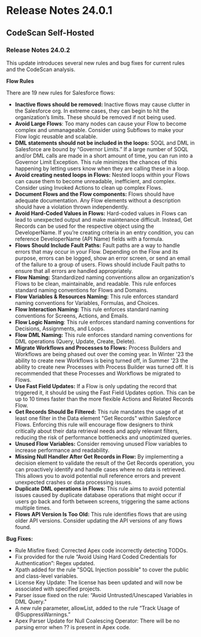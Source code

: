 # Release Notes 24.0.1

## CodeScan Self-Hosted

### Release Notes 24.0.2

This update introduces several new rules and bug fixes for current rules and the CodeScan analysis.&#x20;

**Flow Rules**

There are 19 new rules for Salesforce flows:

* **Inactive flows should be removed:** Inactive flows may cause clutter in the Salesforce org. In extreme cases, they can begin to hit the organization’s limits. These should be removed if not being used.
* **Avoid Large Flows**: Too many nodes can cause your Flow to become complex and unmanageable. Consider using Subflows to make your Flow logic reusable and scalable.
* **DML statements should not be included in the loops:** SOQL and DML in Salesforce are bound by “Governor Limits.” If a large number of SOQL and/or DML calls are made in a short amount of time, you can run into a Governor Limit Exception. This rule minimizes the chances of this happening by letting users know when they are calling these in a loop.
* **Avoid creating nested loops in Flows:** Nested loops within your Flows can cause them to become unreadable, inefficient, and complex. Consider using Invoked Actions to clean up complex Flows.
* **Document Flows and the Flow components:** Flows should have adequate documentation. Any Flow elements without a description should have a violation thrown independently.
* **Avoid Hard-Coded Values in Flows:** Hard-coded values in Flows can lead to unexpected output and make maintenance difficult. Instead, Get Records can be used for the respective object using the DeveloperName. If you’re creating criteria in an entry condition, you can reference DeveloperName (API Name) fields with a formula.
* **Flows Should Include Fault Paths:** Fault paths are a way to handle errors that may occur in your Flow. Depending on the Flow and its purpose, errors can be logged, show an error screen, or send an email of the failure to a group of users. Flows should include Fault paths to ensure that all errors are handled appropriately.
* **Flow Naming:** Standardized naming conventions allow an organization's Flows to be clean, maintainable, and readable. This rule enforces standard naming conventions for Flows and Domains.
* **Flow Variables & Resources Naming:** This rule enforces standard naming conventions for Variables, Formulas, and Choices.
* **Flow Interaction Naming:** This rule enforces standard naming conventions for Screens, Actions, and Emails.
* **Flow Logic Naming**: This rule enforces standard naming conventions for Decisions, Assignments, and Loops.
* **Flow DML Naming:** This rule enforces standard naming conventions for DML operations (Query, Update, Create, Delete).
* **Migrate Workflows and Processes to Flows:** Process Builders and Workflows are being phased out over the coming year. In Winter '23 the ability to create new Workflows is being turned off, in Summer '23 the ability to create new Processes with Process Builder was turned off. It is recommended that these Processes and Workflows be migrated to Flows.
* **Use Fast Field Updates:** If a Flow is only updating the record that triggered it, it should be using the Fast Field Updates option. This can be up to 10 times faster than the more flexible Actions and Related Records Flow.
* **Get Records Should Be Filtered:** This rule mandates the usage of at least one filter in the Data element "Get Records" within Salesforce Flows. Enforcing this rule will encourage flow designers to think critically about their data retrieval needs and apply relevant filters, reducing the risk of performance bottlenecks and unoptimized queries.
* **Unused Flow Variables:** Consider removing unused Flow variables to increase performance and readability.
* **Missing Null Handler After Get Records in Flow:** By implementing a decision element to validate the result of the Get Records operation, you can proactively identify and handle cases where no data is retrieved. This allows you to avoid potential null reference errors and prevent unexpected crashes or data processing issues.
* **Duplicate DML operations in Flows:** This rule aims to avoid potential issues caused by duplicate database operations that might occur if users go back and forth between screens, triggering the same actions multiple times.
* **Flows API Version Is Too Old:** This rule identifies flows that are using older API versions. Consider updating the API versions of any flows found.

**Bug Fixes:**

* Rule Misfire fixed: Corrected Apex code incorrectly detecting TODOs.
* Fix provided for the rule “Avoid Using Hard Coded Credentials for Authentication”: Regex updated.
* Xpath added for the rule "SOQL Injection possible" to cover the public and class-level variables.
* License Key Update: The license has been updated and will now be associated with specified projects.
* Parser issue fixed on the rule: “Avoid Untrusted/Unescaped Variables in DML Query."
* A new rule parameter, allowList, added to the rule “Track Usage of @SuppressWarnings.”
* Apex Parser Update for Null Coalescing Operator: There will be no parsing error when ?? is present in Apex code.
